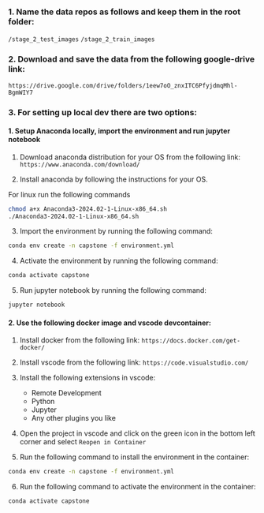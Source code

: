 ### 1. Name the data repos as follows and keep them in the root folder:

`/stage_2_test_images`
`/stage_2_train_images`

### 2. Download and save the data from the following google-drive link:

`https://drive.google.com/drive/folders/1eew7oO_znxITC6PfyjdmqMhl-BgmWIY7`

### 3. For setting up local dev there are two options:

#### 1. Setup Anaconda locally, import the environment and run jupyter notebook

1. Download anaconda distribution for your OS from the following link:
   `https://www.anaconda.com/download/`

2. Install anaconda by following the instructions for your OS.

For linux run the following commands

```bash
chmod a+x Anaconda3-2024.02-1-Linux-x86_64.sh
./Anaconda3-2024.02-1-Linux-x86_64.sh
```

3. Import the environment by running the following command:

```bash
conda env create -n capstone -f environment.yml
```

4. Activate the environment by running the following command:

```bash
conda activate capstone
```

5. Run jupyter notebook by running the following command:

```bash
jupyter notebook
```

#### 2. Use the following docker image and vscode devcontainer:

1. Install docker from the following link:
   `https://docs.docker.com/get-docker/`
2. Install vscode from the following link:
   `https://code.visualstudio.com/`

3. Install the following extensions in vscode:

   - Remote Development
   - Python
   - Jupyter
   - Any other plugins you like

4. Open the project in vscode and click on the green icon in the bottom left corner and select `Reopen in Container`

5. Run the following command to install the environment in the container:

```bash
conda env create -n capstone -f environment.yml
```

6. Run the following command to activate the environment in the container:

```bash
conda activate capstone
```
